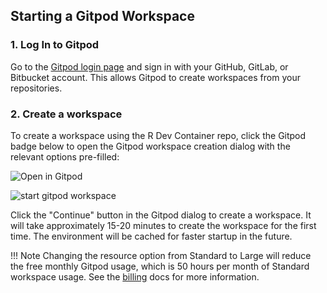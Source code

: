 
## Starting a Gitpod Workspace


### 1. Log In to Gitpod

Go to the [Gitpod login page](https://gitpod.io/login/) and sign in with your GitHub,
GitLab, or Bitbucket account. This allows Gitpod to create workspaces from your
repositories.

### 2. Create a workspace

To create a workspace using the R Dev Container repo,
click the Gitpod badge below to open the Gitpod workspace creation dialog with the
relevant options pre-filled:


![Open in Gitpod](https://img.shields.io/badge/Gitpod-Open%20in%20Gitpod-blue?logo=gitpod&style=for-the-badge)


![start gitpod workspace](../../assets/gitpod1.png)


Click the "Continue" button in the Gitpod dialog to create a workspace.
It will take approximately 15-20 minutes to create the workspace for the
first time. The environment will be cached for faster startup in the future.

!!! Note
    Changing the resource option from Standard to Large will reduce the free
    monthly Gitpod usage, which is 50 hours per month of Standard workspace
    usage. See the [billing](https://www.gitpod.io/docs/configure/billing) docs
    for more information.
